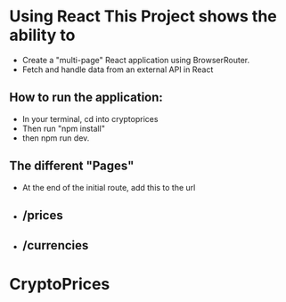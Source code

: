 # Using React This Project shows the ability to 
- Create a "multi-page" React application using BrowserRouter.
- Fetch and handle data from an external API in React

## How to run the application:
- In your terminal, cd into cryptoprices 
- Then run "npm install"
- then npm run dev.

## The different "Pages" 
- At the end of the initial route, add this to the url 
- ## /prices
- ## /currencies


# CryptoPrices
